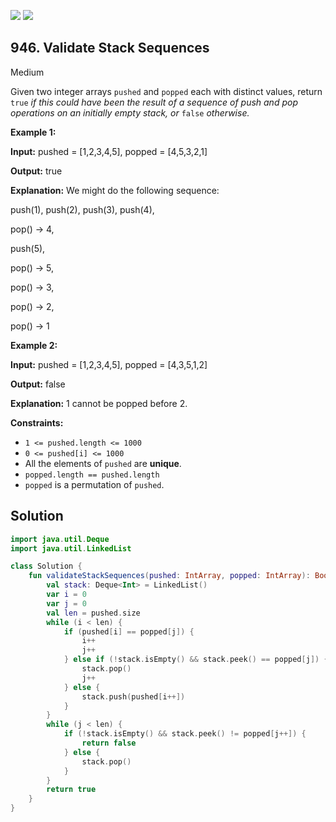 [![](https://img.shields.io/github/stars/javadev/LeetCode-in-Kotlin?label=Stars&style=flat-square)](https://github.com/javadev/LeetCode-in-Kotlin)
[![](https://img.shields.io/github/forks/javadev/LeetCode-in-Kotlin?label=Fork%20me%20on%20GitHub%20&style=flat-square)](https://github.com/javadev/LeetCode-in-Kotlin/fork)

## 946\. Validate Stack Sequences

Medium

Given two integer arrays `pushed` and `popped` each with distinct values, return `true` _if this could have been the result of a sequence of push and pop operations on an initially empty stack, or_ `false` _otherwise._

**Example 1:**

**Input:** pushed = [1,2,3,4,5], popped = [4,5,3,2,1]

**Output:** true

**Explanation:** We might do the following sequence:

push(1), push(2), push(3), push(4), 

pop() -> 4, 

push(5), 

pop() -> 5, 

pop() -> 3, 

pop() -> 2, 

pop() -> 1

**Example 2:**

**Input:** pushed = [1,2,3,4,5], popped = [4,3,5,1,2]

**Output:** false

**Explanation:** 1 cannot be popped before 2.

**Constraints:**

*   `1 <= pushed.length <= 1000`
*   `0 <= pushed[i] <= 1000`
*   All the elements of `pushed` are **unique**.
*   `popped.length == pushed.length`
*   `popped` is a permutation of `pushed`.

## Solution

```kotlin
import java.util.Deque
import java.util.LinkedList

class Solution {
    fun validateStackSequences(pushed: IntArray, popped: IntArray): Boolean {
        val stack: Deque<Int> = LinkedList()
        var i = 0
        var j = 0
        val len = pushed.size
        while (i < len) {
            if (pushed[i] == popped[j]) {
                i++
                j++
            } else if (!stack.isEmpty() && stack.peek() == popped[j]) {
                stack.pop()
                j++
            } else {
                stack.push(pushed[i++])
            }
        }
        while (j < len) {
            if (!stack.isEmpty() && stack.peek() != popped[j++]) {
                return false
            } else {
                stack.pop()
            }
        }
        return true
    }
}
```